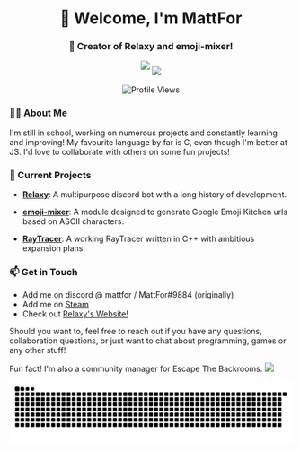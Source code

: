 <h1 align="center">👋 Welcome, I'm MattFor</h1>
<h3 align="center">🚀 Creator of Relaxy and emoji-mixer!</h3>

<div align="center">
  <img src="https://github-readme-stats.vercel.app/api?username=MattFor&hide_title=false&hide_rank=false&show_icons=true&include_all_commits=true&count_private=true&disable_animations=false&theme=dracula&locale=en&hide_border=false" height="150" style="margin-bottom: 10px;"/>
  <img src="https://github-readme-stats.vercel.app/api/top-langs?username=MattFor&locale=en&hide_title=false&layout=compact&card_width=320&langs_count=5&theme=dracula&hide_border=false" height="150"/>
</div>

<p align="center">
  <img src="https://komarev.com/ghpvc/?username=mattfor&label=Profile%20views&color=0e75b6&style=flat" alt="Profile Views"/>
</p>

### 🧑‍💻 About Me

I'm still in school, working on numerous projects and constantly learning and improving!
My favourite language by far is C, even though I'm better at JS. I'd love to collaborate with others on some fun projects!

### 🌱 Current Projects

- [**Relaxy**](https://relaxy.xyz): A multipurpose discord bot with a long history of development.

- [**emoji-mixer**](https://www.npmjs.com/package/emoji-mixer): A module designed to generate Google Emoji Kitchen urls based on ASCII characters.

- [**RayTracer**](https://github.com/MattFor/RayTracer): A working RayTracer written in C++ with ambitious expansion plans.

<!-- <div align="center">
  <img src="https://streak-stats.demolab.com?user=MattFor&locale=en&mode=daily&theme=dark&hide_border=false&border_radius=5&order=3" height="220"/>
</div> -->

### 📫 Get in Touch

- Add me on discord @ mattfor / MattFor#9884 (originally)
- Add me on [Steam](https://steamcommunity.com/id/MattFor/)
- Check out [Relaxy's Website!](https://relaxy.xyz)

Should you want to, feel free to reach out if you have any questions, collaboration questions, or just want to chat about programming, games or any other stuff!

Fun fact! I'm also a community manager for Escape The Backrooms. <a href="https://discord.gg/fancygames"><img src="https://img.shields.io/discord/516403532329385985?color=FBD691&logo=discord&logoColor=cream"/></a>

<img src="https://raw.githubusercontent.com/MattFor/MattFor/output/snake.svg" alt="Snake"/>